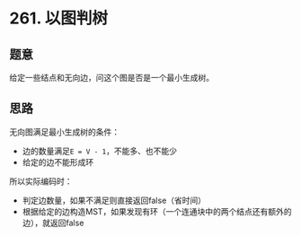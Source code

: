 # 261. 以图判树

## 题意

给定一些结点和无向边，问这个图是否是一个最小生成树。

## 思路

无向图满足最小生成树的条件：

- 边的数量满足`E = V - 1`，不能多、也不能少
- 给定的边不能形成环

所以实际编码时：

- 判定边数量，如果不满足则直接返回false（省时间）
- 根据给定的边构造MST，如果发现有环（一个连通块中的两个结点还有额外的边），就返回false
